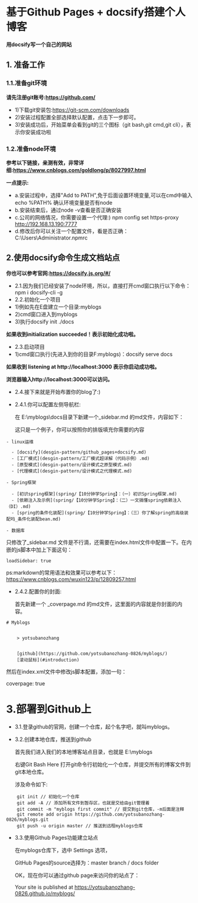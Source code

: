 # 基于Github Pages + docsify搭建个人博客
**用docsify写一个自己的网站**
## 1. 准备工作
### 1.1.准备git环境

   **请先注册git账号:https://github.com/**

   - 1)下载git安装包:https://git-scm.com/downloads
   - 2)安装过程配置全部选择默认配置，点击下一步即可。
   - 3)安装成功后，开始菜单会看到git的三个图标（git bash,git cmd,git cli），表示你安装成功啦

### 1.2.准备node环境

**参考以下链接，亲测有效，非常详细:https://www.cnblogs.com/goldlong/p/8027997.html**

**一点提示:**
- a.安装过程中，选择"Add to PATH",免于后面设置环境变量,可以在cmd中输入echo %PATH% 确认环境变量是否有node
- b.安装结束后，通过node -v查看是否正确安装
- c.公司的网络情况，你需要设置一个代理:) npm config set https-proxy http://192.168.13.190:7777
- d.修改后你可以关注一个配置文件，看是否正确：C:\Users\Administrator\.npmrc

## 2.使用docsify命令生成文档站点
**你也可以参考官网:https://docsify.js.org/#/**

- 2.1.因为我们已经安装了node环境，所以，直接打开cmd窗口执行以下命令：npm i docsify-cli -g
- 2.2.初始化一个项目
 - 1)例如先在E盘建立一个目录:myblogs
 - 2)cmd窗口进入到myblogs
 - 3)执行docsify init ./docs

  **如果收到initialization succeeded！表示初始化成功啦。**

- 2.3.启动项目
 - 1)cmd窗口执行(先进入到你的目录F:myblogs)：docsify serve docs

 **如果收到 listening at http://localhost:3000 表示你启动成功啦。**

 **浏览器输入http://localhost:3000可以访问。**

- 2.4.接下来就是开始布置你的blog了:)

- 2.4.1.你可以配置左侧导航栏:

    在 E:\myblogs\docs目录下新建一个_sidebar.md 的md文件，内容如下：  
        
    这只是一个例子，你可以按照你的排版填充你需要的内容

``` 
- linux运维

  - [docsify](desgin-pattern/github_pages+docsify.md)
  - [工厂模式](desgin-pattern/工厂模式超详解（代码示例）.md)
  - [原型模式](desgin-pattern/设计模式之原型模式.md)
  - [代理模式](desgin-pattern/设计模式之代理模式.md)

- Spring框架

  - [初识spring框架](spring/【10分钟学Spring】：（一）初识Spring框架.md)
  - [依赖注入及示例](spring/【10分钟学Spring】：（二）一文搞懂spring依赖注入（DI）.md)
  - [spring的条件化装配](spring/【10分钟学Spring】：（三）你了解spring的高级装配吗_条件化装配bean.md)

- 数据库
```

只修改了_sidebar.md 文件是不行滴，还需要在index.html文件中配置一下。在内嵌的js脚本中加上下面这句：

    loadSidebar: true
	
ps:markdown的常用语法和效果可以参考以下：https://www.cnblogs.com/wuxin123/p/12809257.html

 - 2.4.2.配置你的封面:

    首先新建一个 _coverpage.md 的md文件，这里面的内容就是你封面的内容。

``` 
# Myblogs


	> yotsubanozhang


	[github](https://github.com/yotsubanozhang-0826/myblogs/)
	[滚动鼠标](#introduction)
```

然后在index.xml文件中修改js脚本配置，添加一句：

coverpage: true

# 3.部署到Github上

- 3.1.登录github的官网，创建一个仓库，起个名字吧，就叫myblogs。
- 3.2.创建本地仓库，推送到github

   首先我们进入我们的本地博客站点目录，也就是 E:\myblogs

   右键Git Bash Here 打开git命令行初始化一个仓库，并提交所有的博客文件到git本地仓库。

   涉及命令如下:
``` 
	git init // 初始化一个仓库
	git add -A // 添加所有文件到暂存区，也就是交给由git管理着
	git commit -m "myblogs first commit" // 提交到git仓库，-m后面是注释
	git remote add origin https://github.com/yotsubanozhang-0826/myblogs.git
	git push -u origin master // 推送到远程myblogs仓库
```

- 3.3.使用Github Pages功能建立站点

   在myblogs仓库下，选中 Settings 选项，

   GitHub Pages的source选择为：master branch / docs folder

   OK，现在你可以通过github page来访问你的站点了：

	 Your site is published at https://yotsubanozhang-0826.github.io/myblogs/